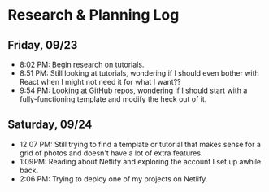 # Research & Planning Log
## Friday, 09/23

* 8:02 PM: Begin research on tutorials.
* 8:51 PM: Still looking at tutorials, wondering if I should even bother with React when I might not need it for what I want??
* 9:54 PM: Looking at GitHub repos, wondering if I should start with a fully-functioning template and modify the heck out of it.

## Saturday, 09/24

* 12:07 PM: Still trying to find a template or tutorial that makes sense for a grid of photos and doesn't have a lot of extra features.
* 1:09PM: Reading about Netlify and exploring the account I set up awhile back.
* 2:06 PM: Trying to deploy one of my projects on Netlify.